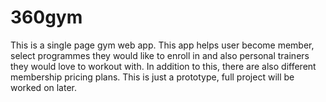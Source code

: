 # 360gym
This is a single page gym web app.
This app helps user become member, select programmes they would like to enroll in and also personal trainers they would love to workout with.
In addition to this, there are also different membership pricing plans.
This is just a prototype, full project will be worked on later.
